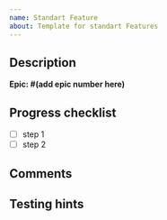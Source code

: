 ```yaml
---
name: Standart Feature
about: Template for standart Features
---
```


## Description

__Epic: #(add epic number here)__

## Progress checklist

- [ ] step 1
- [ ] step 2

## Comments

## Testing hints
